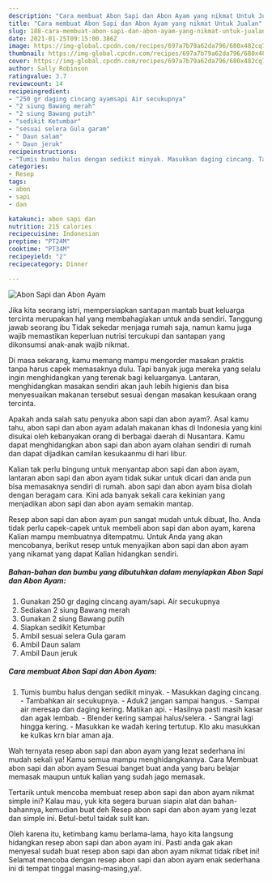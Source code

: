 ```yaml
---
description: "Cara membuat Abon Sapi dan Abon Ayam yang nikmat Untuk Jualan"
title: "Cara membuat Abon Sapi dan Abon Ayam yang nikmat Untuk Jualan"
slug: 188-cara-membuat-abon-sapi-dan-abon-ayam-yang-nikmat-untuk-jualan
date: 2021-01-25T09:15:00.386Z
image: https://img-global.cpcdn.com/recipes/697a7b79a62da796/680x482cq70/abon-sapi-dan-abon-ayam-foto-resep-utama.jpg
thumbnail: https://img-global.cpcdn.com/recipes/697a7b79a62da796/680x482cq70/abon-sapi-dan-abon-ayam-foto-resep-utama.jpg
cover: https://img-global.cpcdn.com/recipes/697a7b79a62da796/680x482cq70/abon-sapi-dan-abon-ayam-foto-resep-utama.jpg
author: Sally Robinson
ratingvalue: 3.7
reviewcount: 14
recipeingredient:
- "250 gr daging cincang ayamsapi Air secukupnya"
- "2 siung Bawang merah"
- "2 siung Bawang putih"
- "sedikit Ketumbar"
- "sesuai selera Gula garam"
- " Daun salam"
- " Daun jeruk"
recipeinstructions:
- "Tumis bumbu halus dengan sedikit minyak. Masukkan daging cincang. Tambahkan air secukupnya. Aduk2 jangan sampai hangus. Sampai air meresap dan daging kering. Matikan api. Hasilnya pasti masih kasar dan agak lembab. Blender kering sampai halus/selera. Sangrai lagi hingga kering. Masukkan ke wadah kering tertutup. Klo aku masukkan ke kulkas krn biar aman aja."
categories:
- Resep
tags:
- abon
- sapi
- dan

katakunci: abon sapi dan 
nutrition: 215 calories
recipecuisine: Indonesian
preptime: "PT24M"
cooktime: "PT34M"
recipeyield: "2"
recipecategory: Dinner

---
```



![Abon Sapi dan Abon Ayam](https://img-global.cpcdn.com/recipes/697a7b79a62da796/680x482cq70/abon-sapi-dan-abon-ayam-foto-resep-utama.jpg)

Jika kita seorang istri, mempersiapkan santapan mantab buat keluarga tercinta merupakan hal yang membahagiakan untuk anda sendiri. Tanggung jawab seorang ibu Tidak sekedar menjaga rumah saja, namun kamu juga wajib memastikan keperluan nutrisi tercukupi dan santapan yang dikonsumsi anak-anak wajib nikmat.

Di masa  sekarang, kamu memang mampu mengorder masakan praktis tanpa harus capek memasaknya dulu. Tapi banyak juga mereka yang selalu ingin menghidangkan yang terenak bagi keluarganya. Lantaran, menghidangkan masakan sendiri akan jauh lebih higienis dan bisa menyesuaikan makanan tersebut sesuai dengan masakan kesukaan orang tercinta. 



Apakah anda salah satu penyuka abon sapi dan abon ayam?. Asal kamu tahu, abon sapi dan abon ayam adalah makanan khas di Indonesia yang kini disukai oleh kebanyakan orang di berbagai daerah di Nusantara. Kamu dapat menghidangkan abon sapi dan abon ayam olahan sendiri di rumah dan dapat dijadikan camilan kesukaanmu di hari libur.

Kalian tak perlu bingung untuk menyantap abon sapi dan abon ayam, lantaran abon sapi dan abon ayam tidak sukar untuk dicari dan anda pun bisa memasaknya sendiri di rumah. abon sapi dan abon ayam bisa diolah dengan beragam cara. Kini ada banyak sekali cara kekinian yang menjadikan abon sapi dan abon ayam semakin mantap.

Resep abon sapi dan abon ayam pun sangat mudah untuk dibuat, lho. Anda tidak perlu capek-capek untuk membeli abon sapi dan abon ayam, karena Kalian mampu membuatnya ditempatmu. Untuk Anda yang akan mencobanya, berikut resep untuk menyajikan abon sapi dan abon ayam yang nikamat yang dapat Kalian hidangkan sendiri.

<!--inarticleads1-->

##### Bahan-bahan dan bumbu yang dibutuhkan dalam menyiapkan Abon Sapi dan Abon Ayam:

1. Gunakan 250 gr daging cincang ayam/sapi. Air secukupnya
1. Sediakan 2 siung Bawang merah
1. Gunakan 2 siung Bawang putih
1. Siapkan sedikit Ketumbar
1. Ambil sesuai selera Gula garam
1. Ambil  Daun salam
1. Ambil  Daun jeruk




<!--inarticleads2-->

##### Cara membuat Abon Sapi dan Abon Ayam:

1. Tumis bumbu halus dengan sedikit minyak. - Masukkan daging cincang. - Tambahkan air secukupnya. - Aduk2 jangan sampai hangus. - Sampai air meresap dan daging kering. Matikan api. - Hasilnya pasti masih kasar dan agak lembab. - Blender kering sampai halus/selera. - Sangrai lagi hingga kering. - Masukkan ke wadah kering tertutup. Klo aku masukkan ke kulkas krn biar aman aja.




Wah ternyata resep abon sapi dan abon ayam yang lezat sederhana ini mudah sekali ya! Kamu semua mampu menghidangkannya. Cara Membuat abon sapi dan abon ayam Sesuai banget buat anda yang baru belajar memasak maupun untuk kalian yang sudah jago memasak.

Tertarik untuk mencoba membuat resep abon sapi dan abon ayam nikmat simple ini? Kalau mau, yuk kita segera buruan siapin alat dan bahan-bahannya, kemudian buat deh Resep abon sapi dan abon ayam yang lezat dan simple ini. Betul-betul taidak sulit kan. 

Oleh karena itu, ketimbang kamu berlama-lama, hayo kita langsung hidangkan resep abon sapi dan abon ayam ini. Pasti anda gak akan menyesal sudah buat resep abon sapi dan abon ayam nikmat tidak ribet ini! Selamat mencoba dengan resep abon sapi dan abon ayam enak sederhana ini di tempat tinggal masing-masing,ya!.

